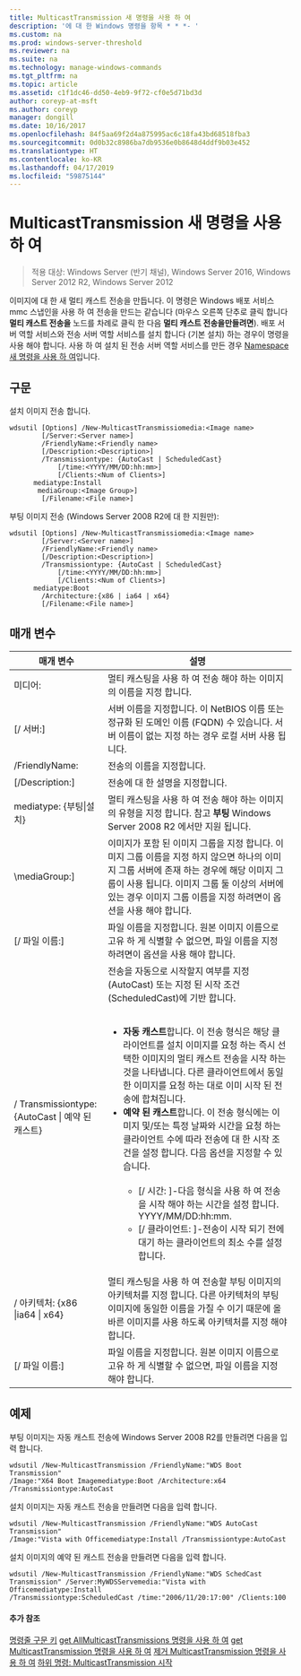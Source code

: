 ```yaml
---
title: MulticastTransmission 새 명령을 사용 하 여
description: '에 대 한 Windows 명령을 항목 * * *- '
ms.custom: na
ms.prod: windows-server-threshold
ms.reviewer: na
ms.suite: na
ms.technology: manage-windows-commands
ms.tgt_pltfrm: na
ms.topic: article
ms.assetid: c1f1dc46-dd50-4eb9-9f72-cf0e5d71bd3d
author: coreyp-at-msft
ms.author: coreyp
manager: dongill
ms.date: 10/16/2017
ms.openlocfilehash: 84f5aa69f2d4a875995ac6c18fa43bd68518fba3
ms.sourcegitcommit: 0d0b32c8986ba7db9536e0b8648d4ddf9b03e452
ms.translationtype: HT
ms.contentlocale: ko-KR
ms.lasthandoff: 04/17/2019
ms.locfileid: "59875144"
---
```

# <a name="using-the-new-multicasttransmission-command"></a>MulticastTransmission 새 명령을 사용 하 여

>적용 대상: Windows Server (반기 채널), Windows Server 2016, Windows Server 2012 R2, Windows Server 2012

이미지에 대 한 새 멀티 캐스트 전송을 만듭니다. 이 명령은 Windows 배포 서비스 mmc 스냅인을 사용 하 여 전송을 만드는 같습니다 (마우스 오른쪽 단추로 클릭 합니다 **멀티 캐스트 전송을** 노드를 차례로 클릭 한 다음 **멀티 캐스트 전송을만들려면**). 배포 서버 역할 서비스와 전송 서버 역할 서비스를 설치 합니다 (기본 설치) 하는 경우이 명령을 사용 해야 합니다. 사용 하 여 설치 된 전송 서버 역할 서비스를 만든 경우 [Namespace 새 명령을 사용 하 여](using-the-new-namespace-command.md)입니다.
## <a name="syntax"></a>구문
설치 이미지 전송 합니다.
```
wdsutil [Options] /New-MulticastTransmissiomedia:<Image name>
        [/Server:<Server name>]
        /FriendlyName:<Friendly name>
        [/Description:<Description>]
        /Transmissiontype: {AutoCast | ScheduledCast}
            [/time:<YYYY/MM/DD:hh:mm>]
            [/Clients:<Num of Clients>]
      mediatype:Install
       mediaGroup:<Image Group>]
        [/Filename:<File name>]
```
부팅 이미지 전송 (Windows Server 2008 R2에 대 한 지원만):
```
wdsutil [Options] /New-MulticastTransmissiomedia:<Image name>
        [/Server:<Server name>]
        /FriendlyName:<Friendly name>
        [/Description:<Description>]
        /Transmissiontype: {AutoCast | ScheduledCast}
            [/time:<YYYY/MM/DD:hh:mm>]
            [/Clients:<Num of Clients>]
      mediatype:Boot
        /Architecture:{x86 | ia64 | x64}
        [/Filename:<File name>]
```
## <a name="parameters"></a>매개 변수
|매개 변수|설명|
|-------|--------|
미디어:<Image name>|멀티 캐스팅을 사용 하 여 전송 해야 하는 이미지의 이름을 지정 합니다.|
|[/ 서버:<Server name>]|서버 이름을 지정합니다. 이 NetBIOS 이름 또는 정규화 된 도메인 이름 (FQDN) 수 있습니다. 서버 이름이 없는 지정 하는 경우 로컬 서버 사용 됩니다.|
|/FriendlyName:<Friendly name>|전송의 이름을 지정합니다.|
|[/Description:<Description>]|전송에 대 한 설명을 지정합니다.|
mediatype: {부팅&#124;설치}|멀티 캐스팅을 사용 하 여 전송 해야 하는 이미지의 유형을 지정 합니다. 참고 **부팅** Windows Server 2008 R2 에서만 지원 됩니다.|
|\mediaGroup:<Image group name>]|이미지가 포함 된 이미지 그룹을 지정 합니다. 이미지 그룹 이름을 지정 하지 않으면 하나의 이미지 그룹 서버에 존재 하는 경우에 해당 이미지 그룹이 사용 됩니다. 이미지 그룹 둘 이상의 서버에 있는 경우 이미지 그룹 이름을 지정 하려면이 옵션을 사용 해야 합니다.|
|[/ 파일 이름:<File name>]|파일 이름을 지정합니다. 원본 이미지 이름으로 고유 하 게 식별할 수 없으면, 파일 이름을 지정 하려면이 옵션을 사용 해야 합니다.|
|/ Transmissiontype: {AutoCast &#124; 예약 된 캐스트}|전송을 자동으로 시작할지 여부를 지정 (AutoCast) 또는 지정 된 시작 조건 (ScheduledCast)에 기반 합니다.<br /><br /><ul><li>**자동 캐스트**합니다. 이 전송 형식은 해당 클라이언트를 설치 이미지를 요청 하는 즉시 선택한 이미지의 멀티 캐스트 전송을 시작 하는 것을 나타냅니다. 다른 클라이언트에서 동일한 이미지를 요청 하는 대로 이미 시작 된 전송에 합쳐집니다.</li><li>**예약 된 캐스트**합니다. 이 전송 형식에는 이미지 및/또는 특정 날짜와 시간을 요청 하는 클라이언트 수에 따라 전송에 대 한 시작 조건을 설정 합니다. 다음 옵션을 지정할 수 있습니다.<br /><br /><ul><li>[/ 시간: <time>]-다음 형식을 사용 하 여 전송을 시작 해야 하는 시간을 설정 합니다. YYYY/MM/DD:hh:mm.</li><li>[/ 클라이언트: <Number of clients>]-전송이 시작 되기 전에 대기 하는 클라이언트의 최소 수를 설정 합니다.</li></ul></li></ul>|
|/ 아키텍처: {x86 &#124;ia64 &#124; x64}|멀티 캐스팅을 사용 하 여 전송할 부팅 이미지의 아키텍처를 지정 합니다. 다른 아키텍처의 부팅 이미지에 동일한 이름을 가질 수 이기 때문에 올바른 이미지를 사용 하도록 아키텍처를 지정 해야 합니다.|
|[/ 파일 이름:<File name>]|파일 이름을 지정합니다. 원본 이미지 이름으로 고유 하 게 식별할 수 없으면, 파일 이름을 지정 해야 합니다.|
## <a name="BKMK_examples"></a>예제
부팅 이미지는 자동 캐스트 전송에 Windows Server 2008 R2를 만들려면 다음을 입력 합니다.
```
wdsutil /New-MulticastTransmission /FriendlyName:"WDS Boot Transmission"
/Image:"X64 Boot Imagemediatype:Boot /Architecture:x64 /Transmissiontype:AutoCast
```
설치 이미지는 자동 캐스트 전송을 만들려면 다음을 입력 합니다.
```
wdsutil /New-MulticastTransmission /FriendlyName:"WDS AutoCast Transmission"
/Image:"Vista with Officemediatype:Install /Transmissiontype:AutoCast
```
설치 이미지의 예약 된 캐스트 전송을 만들려면 다음을 입력 합니다.
```
wdsutil /New-MulticastTransmission /FriendlyName:"WDS SchedCast Transmission" /Server:MyWDSServemedia:"Vista with Officemediatype:Install 
/Transmissiontype:ScheduledCast /time:"2006/11/20:17:00" /Clients:100
```
#### <a name="additional-references"></a>추가 참조
[명령줄 구문 키](command-line-syntax-key.md)
[get AllMulticastTransmissions 명령을 사용 하 여](using-the-get-allmulticasttransmissions-command.md)
[get MulticastTransmission 명령을 사용 하 여](using-the-get-multicasttransmission-command.md) 
 [제거 MulticastTransmission 명령을 사용 하 여](using-the-remove-multicasttransmission-command.md)
[하위 명령: MulticastTransmission 시작](subcommand-start-multicasttransmission.md)

